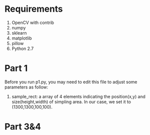 # Requirements
1. OpenCV with contrib
2. numpy
3. sklearn
4. matplotlib
5. pillow
6. Python 2.7

# Part 1

Before you run p1.py, you may need to edit this file to adjust some parameters as follow:
1. sample_rect: a array of 4 elements indicating the position(x,y) and size(height,width) of simpling area. In our case, we set it to (1300,1300,100,100).


# Part 3&4
